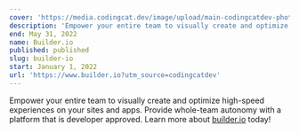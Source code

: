 ```yaml
---
cover: 'https://media.codingcat.dev/image/upload/main-codingcatdev-photo/sponsors/assets_YJIGb4i01jvw0SRdL5Bt_368e8511120948e4a69d274bc6d594ea'
description: 'Empower your entire team to visually create and optimize high-speed experiences on your sites and apps. Provide whole-team autonomy with a platform that is developer approved.'
end: May 31, 2022
name: Builder.io
published: published
slug: builder-io
start: January 1, 2022
url: 'https://www.builder.io?utm_source=codingcatdev'
---
```


Empower your entire team to visually create and optimize high-speed experiences on your sites and apps. Provide whole-team autonomy with a platform that is developer approved. Learn more about [builder.io](https://www.builder.io?utm_source=codingcatdev) today!
